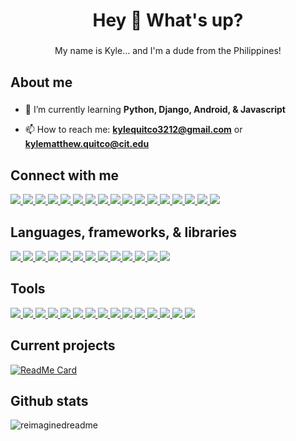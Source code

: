 <h1 align="center">Hey 👋 What's up?</h1>

###

<p align="center">My name is Kyle... and I'm a dude from the Philippines!</p>

###

<h2 align="left">About me</h2>

###

- 🌱 I’m currently learning **Python, Django, Android, & Javascript**

- 📫 How to reach me: **kylequitco3212@gmail.com** or **kylematthew.quitco@cit.edu**

###

<h2 align="left">Connect with me</h2>

<a href="https://www.facebook.com/KingKuys2123/">
    <img src="https://img.shields.io/badge/Facebook-1877F2?style=for-the-badge&logo=facebook&logoColor=white" />
</a>
<a href="https://twitter.com/home">
    <img src="https://img.shields.io/badge/X-000000?style=for-the-badge&logo=x&logoColor=white" />
</a>
<a href="https://www.linkedin.com/in/kyle-matthew-quitco-25a064230/">
    <img src="https://img.shields.io/badge/LinkedIn-0077B5?style=for-the-badge&logo=linkedin&logoColor=white" />
</a>
<a href="https://www.instagram.com/kingkuys2123">
    <img src="https://img.shields.io/badge/Instagram-E4405F?style=for-the-badge&logo=instagram&logoColor=white" />
</a>
<a href="https://www.youtube.com/@KingKuys2123">
    <img src="https://img.shields.io/badge/YouTube-FF0000?style=for-the-badge&logo=youtube&logoColor=white" />
</a>
<a href="https://www.tiktok.com/@kingkuys2123?lang=en">
    <img src="https://img.shields.io/badge/TikTok-000000?style=for-the-badge&logo=tiktok&logoColor=white" />
</a>
<a href="https://www.reddit.com/user/KingKuys2123">
    <img src="https://img.shields.io/badge/Reddit-FF4500?style=for-the-badge&logo=reddit&logoColor=white" />
</a>
<a href="https://www.twitch.tv/kingkuys2123">
    <img src="https://img.shields.io/badge/Twitch-9146FF?style=for-the-badge&logo=twitch&logoColor=white" />
</a>
<a href="https://steamcommunity.com/id/KingKuys2123/">
    <img src="https://img.shields.io/badge/Steam-000000?style=for-the-badge&logo=steam&logoColor=white" />
</a>
<a href="https://www.sololearn.com/en/profile/15511118">
    <img src="https://img.shields.io/badge/-Sololearn-3a464b?style=for-the-badge&logo=Sololearn&logoColor=white" />
</a>
<a href="https://dribbble.com/KingKuys2123">
    <img src="https://img.shields.io/badge/Dribbble-EA4C89?style=for-the-badge&logo=dribbble&logoColor=white" />
</a>
<a href="https://www.pinterest.ph/kingkuys2123/">
    <img src="https://img.shields.io/badge/Pinterest-%2523E60023.svg?style=for-the-badge&logo=Pinterest&logoColor=white&color=red" />
</a>
<a href="https://open.spotify.com/user/31zureytsmos3ich2ynns6k2teze">
    <img src="https://img.shields.io/badge/Spotify-1ED760?&style=for-the-badge&logo=spotify&logoColor=white" />
</a>
<a href="https://myanimelist.net/profile/KingKuys2123">
    <img src="https://img.shields.io/badge/Myanimelist-2E51A2?style=for-the-badge&logo=myanimelist&logoColor=white" />
</a>
<a href="#" title="Username: kingkuys2123">
    <img src="https://img.shields.io/badge/Discord-5865F2?style=for-the-badge&logo=discord&logoColor=white"/>
</a>
<a href="https://www.threads.net/@kingkuys2123">
    <img src="https://img.shields.io/badge/Threads-000000?style=for-the-badge&logo=Threads&logoColor=white"/>
</a>
<a href="https://www.tumblr.com/blog/kingkuys2123">
    <img src="	https://img.shields.io/badge/Tumblr-%2336465D.svg?&style=for-the-badge&logo=Tumblr&logoColor=white"/>
</a>

###

<h2 align="left">Languages, frameworks, & libraries</h2>

<a href="#">
    <img src="https://img.shields.io/badge/CSS3-1572B6?style=for-the-badge&logo=css3&logoColor=white" />
</a>
<a href="#">
    <img src="https://img.shields.io/badge/java-%23ED8B00.svg?style=for-the-badge&logo=openjdk&logoColor=white" />
</a>
<a href="#">
    <img src="https://img.shields.io/badge/C-00599C?style=for-the-badge&logo=c&logoColor=white" />
</a>
<a href="#">
    <img src="https://img.shields.io/badge/C%23-239120?style=for-the-badge&logo=csharp&logoColor=white" />
</a>
<a href="#">
    <img src="https://img.shields.io/badge/HTML5-E34F26?style=for-the-badge&logo=html5&logoColor=white" />
</a>
<a href="#">
    <img src="https://img.shields.io/badge/json-5E5C5C?style=for-the-badge&logo=json&logoColor=white" />
</a>
<a href="#">
    <img src="https://img.shields.io/badge/PHP-777BB4?style=for-the-badge&logo=php&logoColor=white" />
</a>
<a href="#">
    <img src="https://img.shields.io/badge/mysql-%2300f.svg?style=for-the-badge&logo=mysql&logoColor=white" />
</a>
<a href="#">
    <img src="https://img.shields.io/badge/Python-FFD43B?style=for-the-badge&logo=python&logoColor=blue" />
</a>
<a href="#">
    <img src="https://img.shields.io/badge/Android-3DDC84?style=for-the-badge&logo=android&logoColor=white" />
</a>
<a href="#">
    <img src="https://img.shields.io/badge/JavaScript-323330?style=for-the-badge&logo=javascript&logoColor=F7DF1E" />
</a>
<a href="#">
    <img src="https://img.shields.io/badge/Django-092E20?style=for-the-badge&logo=django&logoColor=green" />
</a>
<a href="#">
 <img src="https://img.shields.io/badge/Wordpress-21759B?style=for-the-badge&logo=wordpress&logoColor=white" />
</a>

###

<h2 align="left">Tools</h2>

<a href="#">
    <img src="https://img.shields.io/badge/gimp-5C5543?style=for-the-badge&logo=gimp&logoColor=white" />
</a>
<a href="#">
    <img src="https://img.shields.io/badge/Adobe%20Lightroom-31A8FF.svg?style=for-the-badge&logo=Adobe%20Lightroom&logoColor=white" />
</a>
<a href="#">
    <img src="https://img.shields.io/badge/Canva-%2300C4CC.svg?style=for-the-badge&logo=Canva&logoColor=white" />
</a>
<a href="#">
    <img src="https://img.shields.io/badge/Notepad++-90E59A.svg?style=for-the-badge&logo=notepad%2b%2b&logoColor=black" />
</a>
<a href="#">
    <img src="https://img.shields.io/badge/sublime_text-%23575757.svg?style=for-the-badge&logo=sublime-text&logoColor=important" />
</a>
<a href="#">
    <img src="https://img.shields.io/badge/NetBeansIDE-1B6AC6.svg?style=for-the-badge&logo=apache-netbeans-ide&logoColor=white" />
</a>
<a href="#">
    <img src="https://img.shields.io/badge/Visual%20Studio%20Code-0078d7.svg?style=for-the-badge&logo=visual-studio-code&logoColor=white" />
</a>
<a href="#">
    <img src="https://img.shields.io/badge/git-%23F05033.svg?style=for-the-badge&logo=git&logoColor=white" />
</a>
<a href="#">
    <img src="https://img.shields.io/badge/PyCharm-000000.svg?&style=for-the-badge&logo=PyCharm&logoColor=white" />
</a>
<a href="#">
    <img src="https://img.shields.io/badge/Android_Studio-3DDC84?style=for-the-badge&logo=android-studio&logoColor=white" />
</a>
<a href="#">
    <img src="https://img.shields.io/badge/Xampp-F37623?style=for-the-badge&logo=xampp&logoColor=white" />
</a>
<a href="#">
    <img src="https://img.shields.io/badge/Notion-000000?style=for-the-badge&logo=notion&logoColor=white" />
</a>
<a href="#">
    <img src="https://img.shields.io/badge/Canva-%2300C4CC.svg?&style=for-the-badge&logo=Canva&logoColor=white" />
</a>
<a href="#">
    <img src="https://img.shields.io/badge/Figma-F24E1E?style=for-the-badge&logo=figma&logoColor=white" />
</a>
<a href="#">
    <img src="https://img.shields.io/badge/Microsoft_Office-D83B01?style=for-the-badge&logo=microsoft-office&logoColor=white" />
</a>

###

<h2 align="left">Current projects</h2>

[![ReadMe Card](https://github-readme-stats.vercel.app/api/pin/?username=MJsica27&repo=WAS)](https://github.com/MJsica27/WAS)

###
<h2 align="left">Github stats</h2>

<img src="https://myreadme.vercel.app/api/embed/kingkuys2123?panels=userstatistics,toprepositories,toplanguages,commitgraph" alt="reimaginedreadme">
